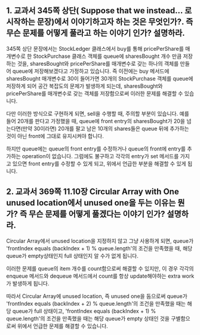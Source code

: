 ## 1. 교과서 345쪽 상단( Suppose that we instead… 로 시작하는 문장)에서 이야기하고자 하는 것은 무엇인가?. 즉 무슨 문제를 어떻게 풀라고 하는 이야기 인가? 설명하라.

345쪽 상단 문장에서는 StockLedger 클래스에서 buy를 통해 pricePerShare를 매개변수로 한 StockPurchase 클래스 객체를
queue에 sharesBought 개수 만큼 저장하는 것을, sharesBought와 pricePerShare를 매개변수로 갖는 하나의 객체를 만들어
queue에 저장해보겠다고 가정하고 있습니다. 즉 이전에는 buy 메서드에 sharesBought 매개변수로 30이 들어가면 30개의
StockPurchase 객체를 queue에 저장하게 되어 공간 복잡도의 문제가 발생하게 되는데, sharesBought와 pricePerShare를
매개변수로 갖는 객체를 저장함으로써 이러한 문제를 해결할 수 있습니다.

다만 이러한 방식으로 구현하게 되면, sell을 수행할 때, 주의할 부분이 있습니다.
예를 들어 20개를 판다고 가정했을 때, queue에 front entry의 sharesBought가 20을 넘는다면(만약 30이라면)
20개를 팔고 남은 10개의 shares들은 queue 뒤에 추가하는 것이 아닌 front에 그대로 유지시켜야 합니다.

하지만 queue에는 queue의 front entry를 수정하거나 queue의 front에 entry를 추가하는 operation이 없습니다.
그럼에도 불구하고 각각의 entry가 set 메서드를 가지고 있으면 front entry를 수정할 수 있게 되고, 
위에서 언급한 부분을 해결할 수 있게 됩니다.

## 2. 교과서 369쪽 11.10장 Circular Array with One unused location에서 unused one을 두는 이유는 뭔가? 즉 무슨 문제를 어떻게 풀겠다는 이야기 인가? 설명하라.

Circular Array에서 unused location을 지정하지 않고 그냥 사용하게 되면, queue가 'frontIndex equals (backIndex + 1) % queue.length'의
조건을 만족했을 때, 해당 queue가 empty상태인지 full 상태인지 알 수가 없게 됩니다.

이러한 문제를 queue의 item 개수를 count함으로써 해결할 수 있지만, 이 경우 각각의 enqueue 메서드와 dequeue 메서드에서
count를 항상 update해야하는 extra work가 발생하게 됩니다.

따라서 Circular Array에 unused location, 즉 unused one을 둠으로써 queue가 'frontIndex equals (backIndex + 2) % queue.length'의
조건을 만족했을 때는 해당 queue가 full 상태이고, 'frontIndex equals (backIndex + 1) % queue.length'의 조건을 만족했을 때는
해당 queue가 empty 상태인 것을 구별함으로써 위에서 언급한 문제를 해결할 수 있습니다.